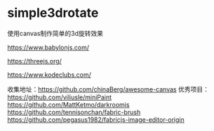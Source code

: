# simple3drotate
使用canvas制作简单的3d旋转效果

https://www.babylonjs.com/

https://threejs.org/

https://www.kodeclubs.com/

收集地址：https://github.com/chinaBerg/awesome-canvas
优秀项目：https://github.com/viliusle/miniPaint
https://github.com/MattKetmo/darkroomjs
https://github.com/tennisonchan/fabric-brush
https://github.com/pegasus1982/fabricjs-image-editor-origin
